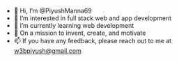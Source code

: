 - 👋 Hi, I’m @PiyushManna69
- 👀 I’m interested in full stack web and app development
- 🌱 I’m currently learning web development
- 🎯 On a mission to invent, create, and motivate
- 📫 If you have any feedback, please reach out to me at w3bpiyush@gmail.com

